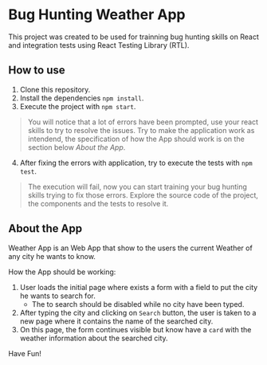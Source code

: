 # Bug Hunting Weather App

This project was created to be used for trainning bug hunting skills on React and integration tests using React Testing Library (RTL). 

## How to use

1. Clone this repository.
2. Install the dependencies `npm install`.
3. Execute the project with `npm start`.
  > You will notice that a lot of errors have been prompted, use your react skills to try to resolve the issues.
  > Try to make the application work as intendend, the specification of how the App should work is on the section below _About the App_.
4. After fixing the errors with application, try to execute the tests with `npm test`.
  > The execution will fail, now you can start training your bug hunting skills trying to fix those errors.
  Explore the source code of the project, the components and the tests to resolve it.

## About the App

Weather App is an Web App that show to the users the current Weather of any city he wants to know.

How the App should be working:
 1. User loads the initial page where exists a form with a field to put the city he wants to search for.
    - The to search should be disabled while no city have been typed.
 2. After typing the city and clicking on `Search` button, the user is taken to a new page where it contains the name of the searched city.
 3. On this page, the form continues visible but know have a `card` with the weather information about the searched city.

Have Fun!
